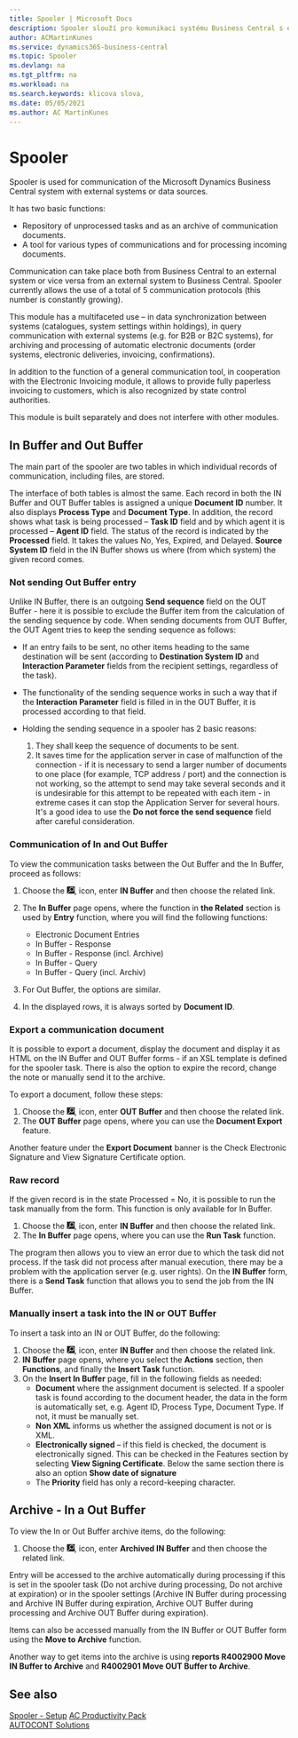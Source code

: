 ```yaml
---
title: Spooler | Microsoft Docs
description: Spooler slouží pro komunikaci systému Business Central s externími systémy nebo datovými zdroji.
author: ACMartinKunes
ms.service: dynamics365-business-central
ms.topic: Spooler
ms.devlang: na
ms.tgt_pltfrm: na
ms.workload: na
ms.search.keywords: klicova slova, 
ms.date: 05/05/2021
ms.author: AC MartinKunes
---
```

# Spooler

Spooler is used for communication of the Microsoft Dynamics Business Central system with external systems or data sources.

It has two basic functions:
- Repository of unprocessed tasks and as an archive of communication documents.
- A tool for various types of communications and for processing incoming documents.

Communication can take place both from Business Central to an external system or vice versa from an external system to Business Central. Spooler currently allows the use of a total of 5 communication protocols (this number is constantly growing).

This module has a multifaceted use – in data synchronization between systems (catalogues, system settings within holdings), in query communication with external systems (e.g. for B2B or B2C systems), for archiving and processing of automatic electronic documents (order systems, electronic deliveries, invoicing, confirmations).

In addition to the function of a general communication tool, in cooperation with the Electronic Invoicing module, it allows to provide fully paperless invoicing to customers, which is also recognized by state control authorities.

This module is built separately and does not interfere with other modules.

## In Buffer and Out Buffer

The main part of the spooler are two tables in which individual records of communication, including files, are stored.

The interface of both tables is almost the same. Each record in both the IN Buffer and OUT Buffer tables is assigned a unique **Document ID** number. It also displays **Process Type** and **Document Type**. In addition, the record shows what task is being processed – **Task ID** field and by which agent it is processed – **Agent ID** field. The status of the record is indicated by the **Processed** field. It takes the values No, Yes, Expired, and Delayed. **Source System ID** field in the IN Buffer shows us where (from which system) the given record comes.

### Not sending Out Buffer entry

Unlike IN Buffer, there is an outgoing **Send sequence** field on the OUT Buffer - here it is possible to exclude the Buffer item from the calculation of the sending sequence by code. When sending documents from OUT Buffer, the OUT Agent tries to keep the sending sequence as follows:


- If an entry fails to be sent, no other items heading to the same destination will be sent (according to **Destination System ID** and **Interaction Parameter** fields from the recipient settings, regardless of the task).
- The functionality of the sending sequence works in such a way that if the **Interaction Parameter** field is filled in in the OUT Buffer, it is processed according to that field.

- Holding the sending sequence in a spooler has 2 basic reasons:
   1. They shall keep the sequence of documents to be sent.
   2. It saves time for the application server in case of malfunction of the connection - if it is necessary to send a larger number of documents to one place (for example, TCP address / port) and the connection is not working, so the attempt to send may take several seconds and it is undesirable for this attempt to be repeated with each item - in extreme cases it can stop the Application Server for several hours. It's a good idea to use the **Do not force the send sequence** field after careful consideration.

### Communication of In and Out Buffer
To view the communication tasks between the Out Buffer and the In Buffer, proceed as follows:

1. Choose the ![Lightbulb that opens the Tell Me feature.](media/ui-search/search_small.png "Tell me what you want to do"), icon, enter **IN Buffer** and then choose the related link.
1. The **In Buffer** page opens, where the function in **the Related** section is used by **Entry** function, where you will find the following functions:
   - Electronic Document Entries
   - In Buffer - Response
   - In Buffer - Response (incl. Archive)
   - In Buffer - Query
   - In Buffer - Query (incl. Archiv)

1. For Out Buffer, the options are similar.
1. In the displayed rows, it is always sorted by **Document ID**.

### Export a communication document

It is possible to export a document, display the document and display it as HTML on the IN Buffer and OUT Buffer forms - if an XSL template is defined for the spooler task. There is also the option to expire the record, change the note or manually send it to the archive.

To export a document, follow these steps:

1. Choose the ![Lightbulb that opens the Tell Me feature.](media/ui-search/search_small.png "Tell me what you want to do"), icon, enter **OUT Buffer** and then choose the related link.
1. The **OUT Buffer** page opens, where you can use the **Document Export** feature.

Another feature under the **Export Document** banner is the Check Electronic Signature and View Signature Certificate option.

### Raw record

If the given record is in the state Processed = No, it is possible to run the task manually from the form. This function is only available for In Buffer.

1. Choose the ![Lightbulb that opens the Tell Me feature.](media/ui-search/search_small.png "Tell me what you want to do"), icon, enter **IN Buffer** and then choose the related link.
1. The **In Buffer** page opens, where you can use the **Run Task** function.

The program then allows you to view an error due to which the task did not process. If the task did not process after manual execution, there may be a problem with the application server (e.g. user rights). On the **IN Buffer** form, there is a **Send Task** function that allows you to send the job from the IN Buffer.

### Manually insert a task into the IN or OUT Buffer

To insert a task into an IN or OUT Buffer, do the following:

1. Choose the ![Lightbulb that opens the Tell Me feature.](media/ui-search/search_small.png "Tell me what you want to do"), icon, enter **IN Buffer** and then choose the related link.
1. **IN Buffer** page opens, where you select the **Actions** section, then **Functions**, and finally the **Insert Task** function.
1. On the **Insert In Buffer** page, fill in the following fields as needed:
   - **Document** where the assignment document is selected. If a spooler task is found according to the document header, the data in the form is automatically set, e.g. Agent ID, Process Type, Document Type. If not, it must be manually set.
   - **Non XML** informs us whether the assigned document is not or is XML.
   - **Electronically signed** – if this field is checked, the document is electronically signed. This can be checked in the Features section by selecting **View Signing Certificate**. Below the same section there is also an option **Show date of signature**
   - The **Priority** field has only a record-keeping character.

## Archive - In a Out Buffer

To view the In or Out Buffer archive items, do the following:

1. Choose the ![Lightbulb that opens the Tell Me feature.](media/ui-search/search_small.png "Tell me what you want to do"), icon, enter **Archived IN Buffer** and then choose the related link.

Entry will be accessed to the archive automatically during processing if this is set in the spooler task (Do not archive during processing, Do not archive at expiration) or in the spooler settings (Archive IN Buffer during processing and Archive IN Buffer during expiration, Archive OUT Buffer during processing and Archive OUT Buffer during expiration).

Items can also be accessed manually from the IN Buffer or OUT Buffer form using the **Move to Archive** function.

Another way to get items into the archive is using  **reports R4002900 Move IN Buffer to Archive** and **R4002901 Move OUT Buffer to Archive**.

## See also
[Spooler - Setup](ac-spooler-setup.md)
[AC Productivity Pack](ac-productivity-pack.md)  
[AUTOCONT Solutions](../index.md)